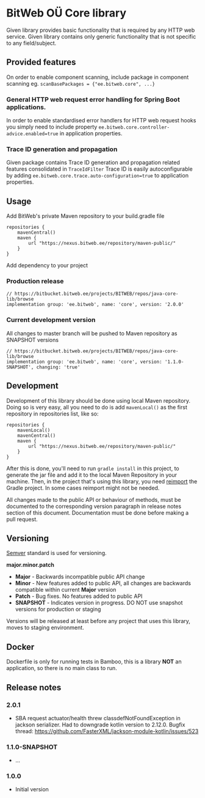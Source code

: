# BitWeb OÜ Core library

Given library provides basic functionality that is required by any HTTP web service.
Given library contains only generic functionality that is not specific to any field/subject. 

## Provided features 

On order to enable component scanning, include package in component scanning eg. `scanBasePackages = {"ee.bitweb.core", ...}`

### General HTTP web request error handling for Spring Boot applications. 

In order to enable standardised error handlers for HTTP web request hooks 
you simply need to include property `ee.bitweb.core.controller-advice.enabled=true` in application properties.

### Trace ID generation and propagation

Given package contains Trace ID generation and propagation related features consolidated in `TraceIdFilter`
Trace ID is easily autoconfigurable by adding `ee.bitweb.core.trace.auto-configuration=true` to application properties.

## Usage

Add BitWeb's private Maven repository to your build.gradle file

    repositories {
        mavenCentral()
        maven {
            url "https://nexus.bitweb.ee/repository/maven-public/"
        }
    }

Add dependency to your project

### Production release

    // https://bitbucket.bitweb.ee/projects/BITWEB/repos/java-core-lib/browse
    implementation group: 'ee.bitweb', name: 'core', version: '2.0.0'

### Current development version

All changes to master branch will be pushed to Maven repository as SNAPSHOT versions

    // https://bitbucket.bitweb.ee/projects/BITWEB/repos/java-core-lib/browse
    implementation group: 'ee.bitweb', name: 'core', version: '1.1.0-SNAPSHOT', changing: 'true'

## Development

Development of this library should be done using local Maven repository. Doing so is very easy, all you need to do is
add `mavenLocal()` as the first repository in repositories list, like so:

    repositories {
        mavenLocal()
        mavenCentral()
        maven {
            url "https://nexus.bitweb.ee/repository/maven-public/"
        }
    }

After this is done, you'll need to run `gradle install` in this project, to generate the jar file and add it to the
local Maven Repository in your machine. Then, in the project that's using this library, you need 
[reimport](https://www.jetbrains.com/help/idea/work-with-gradle-projects.html#gradle_refresh_project) the Gradle project.
In some cases reimport might not be needed.

All changes made to the public API or behaviour of methods, must be documented to the corresponding version paragraph in
release notes section of this document. Documentation must be done before making a pull request.

## Versioning

[Semver](http://semver.org) standard is used for versioning.
 
**major.minor.patch**

* **Major** - Backwards incompatible public API change
* **Minor** - New features added to public API, all changes are backwards compatible within current **Major** version
* **Patch** - Bug fixes. No features added to public API
* **SNAPSHOT** - Indicates version in progress. DO NOT use snapshot versions for production or staging

Versions will be released at least before any project that uses this library, moves to staging environment. 

## Docker

Dockerfile is only for running tests in Bamboo, this is a library **NOT** an application, so there is no main class to 
run.

## Release notes

### 2.0.1 

* SBA request actuator/health threw classdefNotFoundException in jackson serializer.
Had to downgrade kotlin version to 2.12.0.
Bugfix thread: https://github.com/FasterXML/jackson-module-kotlin/issues/523

### 1.1.0-SNAPSHOT

* ...

### 1.0.0

* Initial version

